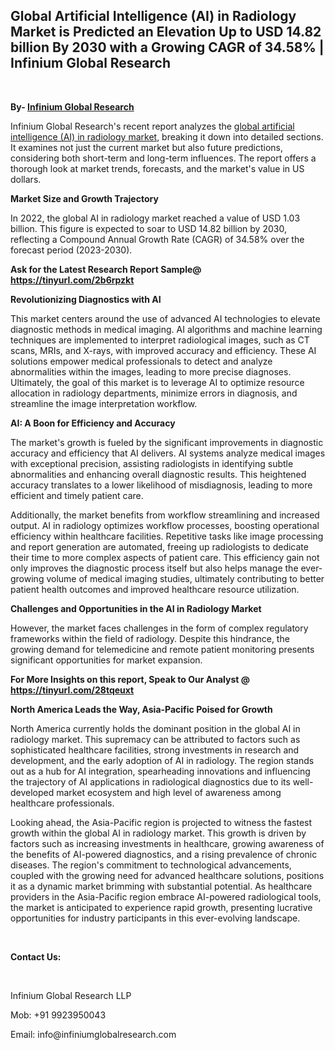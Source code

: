 <h2><strong>Global Artificial Intelligence (AI) in Radiology Market is Predicted an Elevation Up to USD 14.82 billion By 2030 with a Growing CAGR of 34.58% | Infinium Global Research</strong></h2>
<p>&nbsp;</p>
<p><strong>By- </strong><a href="https://www.infiniumglobalresearch.com"><strong>Infinium Global Research</strong></a></p>
<p>Infinium Global Research's recent report analyzes the <a href="https://www.infiniumglobalresearch.com/market-reports/global-artificial-intelligence-ai-in-radiology-market">global artificial intelligence (AI) in radiology market</a>, breaking it down into detailed sections. It examines not just the current market but also future predictions, considering both short-term and long-term influences. The report offers a thorough look at market trends, forecasts, and the market's value in US dollars.</p>
<p><strong>Market Size and Growth Trajectory</strong></p>
<p>In 2022, the global AI in radiology market reached a value of USD 1.03 billion. This figure is expected to soar to USD 14.82 billion by 2030, reflecting a Compound Annual Growth Rate (CAGR) of 34.58% over the forecast period (2023-2030).</p>
<p><strong>Ask for the Latest Research Report Sample@ </strong><a href="https://tinyurl.com/2b6rpzkt"><strong>https://tinyurl.com/2b6rpzkt</strong></a></p>
<p><strong>Revolutionizing Diagnostics with AI</strong></p>
<p>This market centers around the use of advanced AI technologies to elevate diagnostic methods in medical imaging. AI algorithms and machine learning techniques are implemented to interpret radiological images, such as CT scans, MRIs, and X-rays, with improved accuracy and efficiency. These AI solutions empower medical professionals to detect and analyze abnormalities within the images, leading to more precise diagnoses. Ultimately, the goal of this market is to leverage AI to optimize resource allocation in radiology departments, minimize errors in diagnosis, and streamline the image interpretation workflow.</p>
<p><strong>AI: A Boon for Efficiency and Accuracy</strong></p>
<p>The market's growth is fueled by the significant improvements in diagnostic accuracy and efficiency that AI delivers. AI systems analyze medical images with exceptional precision, assisting radiologists in identifying subtle abnormalities and enhancing overall diagnostic results. This heightened accuracy translates to a lower likelihood of misdiagnosis, leading to more efficient and timely patient care.</p>
<p>Additionally, the market benefits from workflow streamlining and increased output. AI in radiology optimizes workflow processes, boosting operational efficiency within healthcare facilities. Repetitive tasks like image processing and report generation are automated, freeing up radiologists to dedicate their time to more complex aspects of patient care. This efficiency gain not only improves the diagnostic process itself but also helps manage the ever-growing volume of medical imaging studies, ultimately contributing to better patient health outcomes and improved healthcare resource utilization.</p>
<p><strong>Challenges and Opportunities in the AI in Radiology Market</strong></p>
<p>However, the market faces challenges in the form of complex regulatory frameworks within the field of radiology. Despite this hindrance, the growing demand for telemedicine and remote patient monitoring presents significant opportunities for market expansion.</p>
<p><strong>For More Insights on this report, Speak to Our Analyst @ </strong><a href="https://tinyurl.com/28tqeuxt"><strong>https://tinyurl.com/28tqeuxt</strong></a></p>
<p><strong>North America Leads the Way, Asia-Pacific Poised for Growth</strong></p>
<p>North America currently holds the dominant position in the global AI in radiology market. This supremacy can be attributed to factors such as sophisticated healthcare facilities, strong investments in research and development, and the early adoption of AI in radiology. The region stands out as a hub for AI integration, spearheading innovations and influencing the trajectory of AI applications in radiological diagnostics due to its well-developed market ecosystem and high level of awareness among healthcare professionals.</p>
<p>Looking ahead, the Asia-Pacific region is projected to witness the fastest growth within the global AI in radiology market. This growth is driven by factors such as increasing investments in healthcare, growing awareness of the benefits of AI-powered diagnostics, and a rising prevalence of chronic diseases. The region's commitment to technological advancements, coupled with the growing need for advanced healthcare solutions, positions it as a dynamic market brimming with substantial potential. As healthcare providers in the Asia-Pacific region embrace AI-powered radiological tools, the market is anticipated to experience rapid growth, presenting lucrative opportunities for industry participants in this ever-evolving landscape.</p>
<p>&nbsp;</p>
<p><strong>Contact Us:</strong></p>
<p>&nbsp;</p>
<p>Infinium Global Research LLP</p>
<p>Mob: +91 9923950043</p>
<p>Email: info@infiniumglobalresearch.com</p>